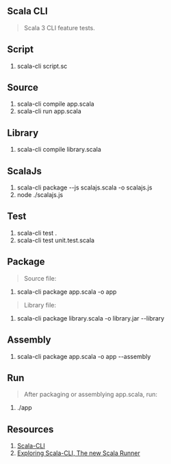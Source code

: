 Scala CLI
---------
>Scala 3 CLI feature tests.

Script
------
1. scala-cli script.sc

Source
------
1. scala-cli compile app.scala
2. scala-cli run app.scala

Library
-------
1. scala-cli compile library.scala

ScalaJs
-------
1. scala-cli package --js scalajs.scala -o scalajs.js
2. node ./scalajs.js

Test
----
1. scala-cli test .
2. scala-cli test unit.test.scala

Package
-------
>Source file:
1. scala-cli package app.scala -o app
>Library file:
1. scala-cli package library.scala -o library.jar --library

Assembly
--------
1. scala-cli package app.scala -o app --assembly

Run
---
>After packaging or assemblying app.scala, run:
1. ./app

Resources
---------
1. [Scala-CLI](https://scala-cli.virtuslab.org/)
2. [Exploring Scala-CLI, The new Scala Runner](https://medium.com/virtuslab/exploring-scala-cli-the-new-scala-runner-4b958245c2e0)
